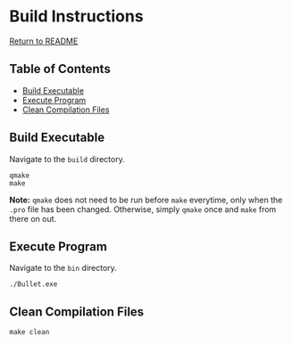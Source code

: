 # Build Instructions
[Return to README](README.md)  

## Table of Contents
+ [Build Executable](#build-executable)
+ [Execute Program](#execute-program)
+ [Clean Compilation Files](#clean-compilation-files)  

## Build Executable
Navigate to the `build` directory.
```
qmake
make
```  
**Note:** `qmake` does not need to be run before `make` everytime, only when the `.pro` file has been changed. Otherwise, simply `qmake` once and `make` from there on out.  

## Execute Program
Navigate to the `bin` directory.
```
./Bullet.exe
```  

## Clean Compilation Files
```
make clean
```
